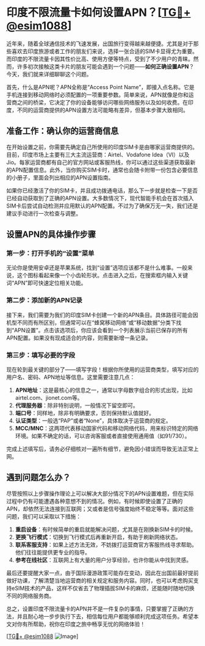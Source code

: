 # 印度不限流量卡如何设置APN？[[TG💪+ @esim1088](https://t.me/s/esim1088)]

近年来，随着全球通信技术的飞速发展，出国旅行变得越来越便捷。尤其是对于那些喜欢去印度旅游或者工作的朋友们来说，选择一张合适的SIM卡显得尤为重要。而印度的不限流量卡因其性价比高、使用方便等特点，受到了不少用户的青睐。然而，许多初次接触这类卡片的朋友可能会遇到一个问题——**如何正确设置APN**？今天，我们就来详细聊聊这个问题。

首先，什么是APN呢？APN全称是“Access Point Name”，即接入点名称。它是手机连接到移动网络时必须配置的一项重要参数。简单来说，APN就像是你和运营商之间的桥梁，它决定了你的设备能够访问哪些网络服务以及如何收费。在印度，不同的运营商提供的APN设置方法可能略有差异，但基本步骤大致相同。

## 准备工作：确认你的运营商信息

在开始设置之前，你需要先确定自己所使用的印度SIM卡是由哪家运营商提供的。目前，印度市场上主要有三大主流运营商：Airtel、Vodafone Idea（VI）以及Jio。每家运营商都有自己的官方网站或客服热线，你可以通过这些渠道获取最新的APN配置信息。此外，当你购买SIM卡时，通常也会随卡附带一份包含必要信息的小册子，里面会列出相应的APN设置指南。

如果你已经激活了你的SIM卡，并且成功拨通电话，那么下一步就是检查一下是否已经自动获取到了正确的APN设置。大多数情况下，现代智能手机会在首次插入SIM卡后尝试自动检测并应用默认的APN配置。不过为了确保万无一失，我们还是建议手动进行一次检查与调整。

## 设置APN的具体操作步骤

### 第一步：打开手机的“设置”菜单
无论你是使用安卓还是苹果系统，找到“设置”选项应该都不是什么难事。一般来说，这个图标看起来像一个小齿轮形状。点击进入之后，在搜索框内输入关键词“APN”即可快速定位相关功能。

### 第二步：添加新的APN记录
接下来，我们需要为我们的印度SIM卡创建一个新的APN条目。具体路径可能会因机型不同而有所区别，但通常可以在“蜂窝移动网络”或“移动数据”分类下找到“APN设置”。点击该选项后，你应该会看到一个列表展示当前已保存的所有APN配置。如果没有现成适合的内容，则需要新增一条记录。

### 第三步：填写必要的字段
现在轮到最关键的部分了——填写字段！根据你所使用的运营商类型，填写对应的用户名、密码、APN地址等信息。这里需要注意几点：
1. **APN地址**：这是最核心的信息之一，通常以字母数字组合的形式出现，比如airtel.com、jionet.com等。
2. **代理服务器**：除非特别说明，一般情况下留空即可。
3. **端口号**：同样地，除非有明确要求，否则保持默认值就好。
4. **认证类型**：一般选“PAP”或者“None”，具体取决于运营商的规定。
5. **MCC/MNC**：这两项代表移动国家代码和移动网络代码，用来标识特定的网络环境。如果不确定的话，可以咨询客服或者直接使用通用值（如91/730）。

完成上述填写后，请务必仔细核对一遍所有细节，避免因小错误而导致无法正常上网。

## 遇到问题怎么办？

尽管按照以上步骤操作理论上可以解决大部分情况下的APN设置难题，但在实际过程中仍有可能遭遇各种意想不到的情况。例如，有时候即使设置了正确的APN，却依然无法连接到互联网；又或者是信号强度始终不稳定等等。面对这些问题，我们可以采取以下措施：

1. **重启设备**：有时候简单的重启就能解决问题，尤其是在刚换新SIM卡的时候。
2. **更换飞行模式**：切换到飞行模式后再重新开启，有助于刷新网络状态。
3. **联系客服支持**：如果上述方法无效，不妨拨打运营商官方客服热线寻求帮助。他们往往能提供更专业的指导。
4. **参考在线社区**：互联网上有大量的用户分享经验，也许你能从中找到灵感。

最后还要提醒大家一点，由于国际漫游政策可能存在变动，因此在出国前最好提前做好功课，了解清楚当地运营商的相关规定和服务内容。同时，也可以考虑购买支持eSIM技术的产品，这样不仅省去了物理插拔SIM卡的麻烦，还能随时随地切换不同的网络服务商。

总之，设置印度不限流量卡的APN并不是一件复杂的事情，只要掌握了正确的方法，并且耐心地一步步执行下去，相信每位用户都能够顺利完成这项任务。希望本文对你有所帮助，祝你在印度之旅中畅享无忧的网络体验！

[[TG💪+ @esim1088](https://t.me/s/esim1088) ![Image](https://i.postimg.cc/4NQfJmqS/Snipaste-2025-05-13-00-14-12.png)]